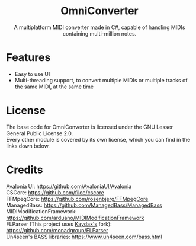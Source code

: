 <h1 align="center">OmniConverter</h1>
<p align="center">A multiplatform MIDI converter made in C#, capable of handling MIDIs containing multi-million notes.</p>

# Features
- Easy to use UI
- Multi-threading support, to convert multiple MIDIs or multiple tracks of the same MIDI, at the same time

# License
The base code for OmniConverter is licensed under the GNU Lesser General Public License 2.0.
<br />
Every other module is covered by its own license, which you can find in the links down below.

# Credits
Avalonia UI: https://github.com/AvaloniaUI/Avalonia
<br />
CSCore: https://github.com/filoe/cscore
<br />
FFMpegCore: https://github.com/rosenbjerg/FFMpegCore
<br />
ManagedBass: https://github.com/ManagedBass/ManagedBass
<br />
MIDIModificationFramework: https://github.com/arduano/MIDIModificationFramework
<br />
FLParser (This project uses [Kaydax's](https://github.com/Kaydax/FLParser) fork): https://github.com/monadgroup/FLParser
<br />
Un4seen's BASS libraries: https://www.un4seen.com/bass.html